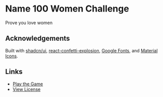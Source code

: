 # Name 100 Women Challenge

Prove you love women

## Acknowledgements

Built with [shadcn/ui](https://ui.shadcn.com/), [react-confetti-explosion](https://www.npmjs.com/package/react-confetti-explosion), [Google Fonts](https://fonts.google.com/), and [Material Icons](https://fonts.google.com/icons).

## Links

- [Play the Game](https://100.jamino.me)
- [View License](LICENSE)
